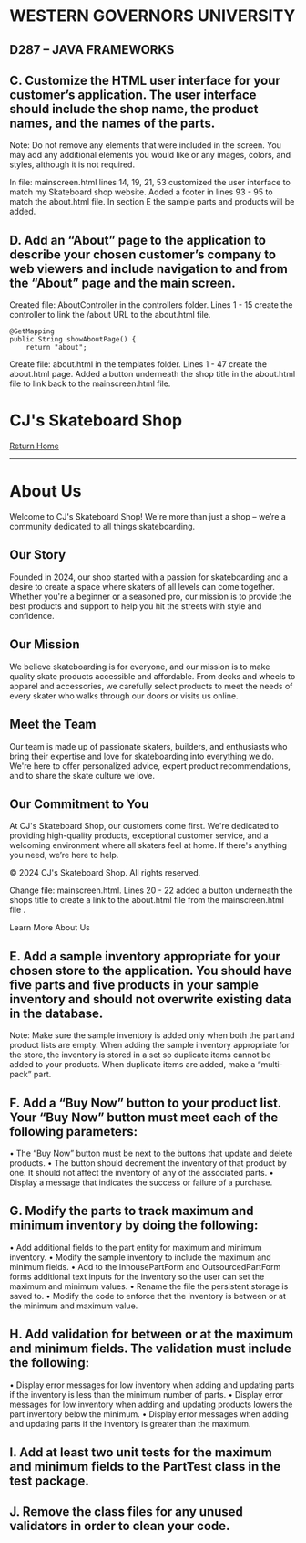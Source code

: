 # WESTERN GOVERNORS UNIVERSITY 
## D287 – JAVA FRAMEWORKS


## C.  Customize the HTML user interface for your customer’s application. The user interface should include the shop name, the product names, and the names of the parts.
Note: Do not remove any elements that were included in the screen. You may add any additional elements you would like or any images, colors, and styles, although it is not required.

In file: mainscreen.html lines 14, 19, 21, 53 customized the user interface to match my Skateboard shop website.
Added a footer in lines 93 - 95 to match the about.html file.
In section E the sample parts and products will be added.

## D.  Add an “About” page to the application to describe your chosen customer’s company to web viewers and include navigation to and from the “About” page and the main screen.

Created file: AboutController in the controllers folder. Lines 1 - 15 create the controller to link the /about URL to the about.html file.

    @GetMapping
    public String showAboutPage() {
        return "about";

Create file: about.html in the templates folder. Lines 1 - 47 create the about.html page. Added a button underneath the shop title in the about.html file to link back to the mainscreen.html file.

<body>
<div class="container">
  <h1>CJ's Skateboard Shop</h1>
  <div class="container">
    <a class="btn btn-primary mt-3" href="http://localhost:8080">Return Home</a>
  </div>
  <hr>
  <h1 class="mt-5">About Us</h1>
  <p>Welcome to CJ's Skateboard Shop! We're more than just a shop – we’re a community dedicated to all things skateboarding.</p>

  <section class="mt-4">
    <h2>Our Story</h2>
    <p>Founded in 2024, our shop started with a passion for skateboarding and a desire to create a space where skaters of all levels can come together. Whether you're a beginner or a seasoned pro, our mission is to provide the best products and support to help you hit the streets with style and confidence.</p>
  </section>

  <section class="mt-4">
    <h2>Our Mission</h2>
    <p>We believe skateboarding is for everyone, and our mission is to make quality skate products accessible and affordable. From decks and wheels to apparel and accessories, we carefully select products to meet the needs of every skater who walks through our doors or visits us online.</p>
  </section>

  <section class="mt-4">
    <h2>Meet the Team</h2>
    <p>Our team is made up of passionate skaters, builders, and enthusiasts who bring their expertise and love for skateboarding into everything we do. We're here to offer personalized advice, expert product recommendations, and to share the skate culture we love.</p>
  </section>

  <section class="mt-4">
    <h2>Our Commitment to You</h2>
    <p>At CJ's Skateboard Shop, our customers come first. We're dedicated to providing high-quality products, exceptional customer service, and a welcoming environment where all skaters feel at home. If there's anything you need, we’re here to help.</p>
  </section>

  <footer class="mt-5 mb-3">
    <p>&copy; 2024 CJ's Skateboard Shop. All rights reserved.</p>
  </footer>
</div>

</body>


Change file: mainscreen.html. Lines 20 - 22 added a button underneath the shops title to create a link to the about.html file from the mainscreen.html file .

<div class="container">
        <a class="btn btn-primary mt-3" th:href="@{/about}">Learn More About Us</a>
    </div>


## E.  Add a sample inventory appropriate for your chosen store to the application. You should have five parts and five products in your sample inventory and should not overwrite existing data in the database.


Note: Make sure the sample inventory is added only when both the part and product lists are empty. When adding the sample inventory appropriate for the store, the inventory is stored in a set so duplicate items cannot be added to your products. When duplicate items are added, make a “multi-pack” part.


## F.  Add a “Buy Now” button to your product list. Your “Buy Now” button must meet each of the following parameters:
•  The “Buy Now” button must be next to the buttons that update and delete products.
•  The button should decrement the inventory of that product by one. It should not affect the inventory of any of the associated parts.
•  Display a message that indicates the success or failure of a purchase.


## G.  Modify the parts to track maximum and minimum inventory by doing the following:
•  Add additional fields to the part entity for maximum and minimum inventory.
•  Modify the sample inventory to include the maximum and minimum fields.
•  Add to the InhousePartForm and OutsourcedPartForm forms additional text inputs for the inventory so the user can set the maximum and minimum values.
•  Rename the file the persistent storage is saved to.
•  Modify the code to enforce that the inventory is between or at the minimum and maximum value.


## H.  Add validation for between or at the maximum and minimum fields. The validation must include the following:
•  Display error messages for low inventory when adding and updating parts if the inventory is less than the minimum number of parts.
•  Display error messages for low inventory when adding and updating products lowers the part inventory below the minimum.
•  Display error messages when adding and updating parts if the inventory is greater than the maximum.


## I.  Add at least two unit tests for the maximum and minimum fields to the PartTest class in the test package.


## J.  Remove the class files for any unused validators in order to clean your code.